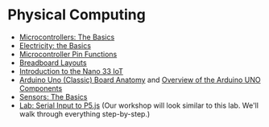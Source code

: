 # Physical Computing

- [Microcontrollers: The Basics](https://itp.nyu.edu/physcomp/lessons/microcontrollers-the-basics/)
- [Electricity: the Basics](https://itp.nyu.edu/physcomp/lessons/electronics/electricity-the-basics/)
- [Microcontroller Pin Functions](https://itp.nyu.edu/physcomp/resources/microcontroller-pin-functions/)
- [Breadboard Layouts](https://itp.nyu.edu/physcomp/labs/breadboard-layouts/)
- [Introduction to the Nano 33 IoT](https://itp.nyu.edu/physcomp/introduction-to-the-nano-33-iot/)
- [Arduino Uno (Classic) Board Anatomy](https://docs.arduino.cc/tutorials/uno-rev3/BoardAnatomy) and [Overview of the Arduino UNO Components](https://docs.arduino.cc/tutorials/uno-rev3/intro-to-board)
- [Sensors: The Basics](https://itp.nyu.edu/physcomp/lessons/sensors-the-basics/)
- [Lab: Serial Input to P5.js](https://itp.nyu.edu/physcomp/labs/labs-serial-communication/lab-serial-input-to-the-p5-js-ide/) (Our workshop will look similar to this lab. We'll walk through everything step-by-step.)